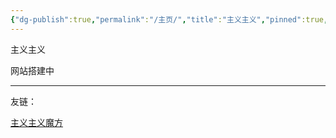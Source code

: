 ```yaml
---
{"dg-publish":true,"permalink":"/主页/","title":"主义主义","pinned":true,"tags":["gardenEntry"],"created":"2025-09-19T20:44:55.902+08:00","updated":"2025-09-22T21:02:19.510+08:00"}
---
```



主义主义


网站搭建中



---

友链：

[主义主义魔方](https://www.ismismtag.com/)